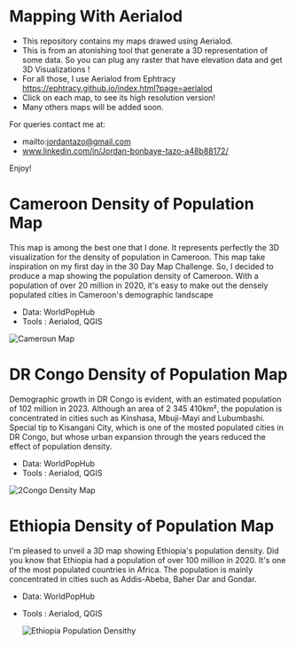 # Mapping With Aerialod
- This repository contains my maps drawed using Aerialod. 
- This is from an atonishing tool that generate a 3D representation of some data. So you can plug any raster that have elevation data and get 3D Visualizations !
- For all those, I use Aerialod from Ephtracy https://ephtracy.github.io/index.html?page=aerialod
- Click on each map, to see its high resolution version!
- Many others maps will be added soon.

For queries contact me at:

  - mailto:jordantazo@gmail.com
  - www.linkedin.com/in/Jordan-bonbaye-tazo-a48b88172/

Enjoy!

# Cameroon Density of Population Map

This map is among the best one that I done. It represents perfectly the 3D visualization for the density of population in Cameroon. This map take inspiration on my first day in the 30 Day Map Challenge. So, I decided to produce a map showing the population density of Cameroon. With a population of over 20 million in 2020, it's easy to make out the densely populated cities in Cameroon's demographic landscape

- Data: WorldPopHub
- Tools : Aerialod, QGIS

![Cameroun Map](https://github.com/user-attachments/assets/12fba2f7-8715-475d-b528-2a2e32600d75)

# DR Congo Density of Population Map 

Demographic growth in DR Congo is evident, with an estimated population of 102 million in 2023. Although an area of 2 345 410km², the population is concentrated in cities such as Kinshasa, Mbuji-Mayi and Lubumbashi. Special tip to Kisangani City, which is one of the mosted populated cities in DR Congo, but whose urban expansion through the years reduced the effect of population density. 

- Data: WorldPopHub
- Tools : Aerialod, QGIS

![2Congo Density Map](https://github.com/user-attachments/assets/17863900-8469-4be6-8c63-e863c4551a94)


 # Ethiopia Density of Population Map

I'm pleased to unveil a 3D map showing Ethiopia's population density. Did you know that Ethiopia had a population of over 100 million in 2020. It's one of the most populated countries in Africa. The population is mainly concentrated in cities such as Addis-Abeba, Baher Dar and Gondar. 

- Data: WorldPopHub
- Tools : Aerialod, QGIS

  ![Ethiopia Population Densithy](https://github.com/user-attachments/assets/600d9983-9fb5-42ed-a579-9c64cbc48cfd)

